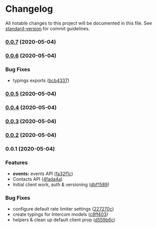 # Changelog

All notable changes to this project will be documented in this file. See [standard-version](https://github.com/conventional-changelog/standard-version) for commit guidelines.

### [0.0.7](https://github.com/musicplayce/intercom-ts/compare/v0.0.6...v0.0.7) (2020-05-04)

### [0.0.6](https://github.com/musicplayce/intercom-ts/compare/v0.0.5...v0.0.6) (2020-05-04)


### Bug Fixes

* typings exports ([bcb4337](https://github.com/musicplayce/intercom-ts/commit/bcb4337b75d015143b6d31e196a79b95ca405622))

### [0.0.5](https://github.com/musicplayce/intercom-ts/compare/v0.0.4...v0.0.5) (2020-05-04)

### [0.0.4](https://github.com/musicplayce/intercom-ts/compare/v0.0.3...v0.0.4) (2020-05-04)

### [0.0.3](https://github.com/musicplayce/intercom-ts/compare/v0.0.2...v0.0.3) (2020-05-04)

### [0.0.2](https://github.com/musicplayce/intercom-ts/compare/v0.0.1...v0.0.2) (2020-05-04)

### 0.0.1 (2020-05-04)


### Features

* **events:** events API ([fa32f1c](https://github.com/musicplayce/intercom-ts/commit/fa32f1c969cb8b1bd850ae7b7d9fcdf31608b53f))
* Contacts API ([4fada4a](https://github.com/musicplayce/intercom-ts/commit/4fada4a43a0470df45f4d897805c7008e9b200cd))
* Initial client work, auth & versioning ([dbf1589](https://github.com/musicplayce/intercom-ts/commit/dbf15899d0e9df2284b2de9e8f0b0cdf3a6c1f56))


### Bug Fixes

* configure default rate limiter settings ([227270c](https://github.com/musicplayce/intercom-ts/commit/227270c3df27dd12ba07f794dee1415c72c95ce3))
* create typings for Intercom models ([c8ff403](https://github.com/musicplayce/intercom-ts/commit/c8ff4036a310474f7f678194417e4d79a77e8de1))
* helpers & clean up default client prop ([d559b6c](https://github.com/musicplayce/intercom-ts/commit/d559b6c3425a1522149e9fb7644a047f58c02424))
